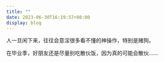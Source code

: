 ```yaml
---
title: ""
date: 2023-06-30T16:19:57+08:00
display: blog
---
```


人一旦闲下来，往往会意淫很多看不懂的神操作，特别是赌狗。

在毕业季，好朋友还是尽量别吃散伙饭，因为真的可能会散伙......
